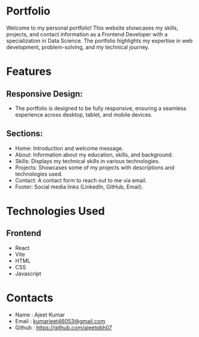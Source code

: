 
# Portfolio

Welcome to my personal portfolio! This website showcases my skills, projects, and contact information as a Frontend Developer with a specialization in Data Science. The portfolio highlights my expertise in web development, problem-solving, and my technical journey.
# Features

## Responsive Design: 
- The portfolio is designed to be fully responsive, ensuring a seamless experience across desktop, tablet, and mobile devices.
## Sections:
- Home: Introduction and welcome message.
- About: Information about my education, skills, and background.
- Skills: Displays my technical skills in various technologies.
- Projects: Showcases some of my projects with descriptions and technologies used.
- Contact: A contact form to reach out to me via email.
- Footer: Social media links (LinkedIn, GitHub, Email).
    


# Technologies Used

## Frontend

- React
- Vite
- HTML 
- CSS
- Javascript




# Contacts

- Name : Ajeet Kumar
- Email : kumarjeet46053@gmail.com
- Github : https://github.com/ajeetpbh07

